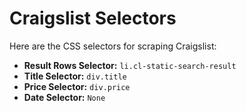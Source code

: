 
# Craigslist Selectors

Here are the CSS selectors for scraping Craigslist:

*   **Result Rows Selector:** `li.cl-static-search-result`
*   **Title Selector:** `div.title`
*   **Price Selector:** `div.price`
*   **Date Selector:** `None`
